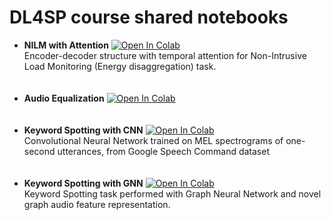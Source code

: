 # DL4SP course shared notebooks
- __NILM with Attention__ [![Open In Colab](https://colab.research.google.com/assets/colab-badge.svg)](https://colab.research.google.com/github/A3Lab-UNIVPM/DL4SP_notebooks/blob/main/Attention_NILM.ipynb)<br>
Encoder-decoder structure with temporal attention for Non-Intrusive Load Monitoring (Energy disaggregation) task.
<br><br><br>
- __Audio Equalization__ [![Open In Colab](https://colab.research.google.com/assets/colab-badge.svg)](https://colab.research.google.com/github/A3Lab-UNIVPM/DL4SP_notebooks/blob/main/Audio_equalization.ipynb)
<br><br><br>
- __Keyword Spotting with CNN__ [![Open In Colab](https://colab.research.google.com/assets/colab-badge.svg)](https://colab.research.google.com/github/A3Lab-UNIVPM/DL4SP_notebooks/blob/main/KWS_CNN_Torch.ipynb)<br>
Convolutional Neural Network trained on MEL spectrograms of one-second utterances, from Google Speech Command dataset
<br><br><br>
- __Keyword Spotting with GNN__ [![Open In Colab](https://colab.research.google.com/assets/colab-badge.svg)](https://colab.research.google.com/github/A3Lab-UNIVPM/DL4SP_notebooks/blob/main/KWS_GNN_Torch.ipynb)<br>
Keyword Spotting task performed with Graph Neural Network and novel graph audio feature representation.
<!--- ![gnn_pipe](https://user-images.githubusercontent.com/96075979/146412989-b7d9a6db-d994-41fa-9312-5b0f6f0d756d.png) ---!>
